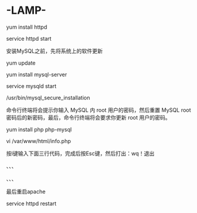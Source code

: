 # -LAMP-
yum install httpd

service httpd start

安装MySQL之前，先将系统上的软件更新

yum update

yum install mysql-server

service mysqld start

 /usr/bin/mysql_secure_installation
 
 命令行终端将会提示你输入 MySQL 内 root 用户的密码，然后重置 MySQL root 密码后的新密码，最后，命令行终端将会要求你更新 root 用户的密码。
 
 yum install php php-mysql
 
 vi /var/www/html/info.php
 
按i键输入下面三行代码，完成后按Esc键，然后打出：wq！退出

、、、
<?php
phpinfo();
?>
、、、

最后重启apache

service httpd restart 
